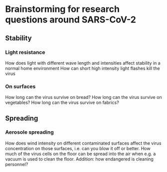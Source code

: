 # Brainstorming for research questions around SARS-CoV-2

## Stability

### Light resistance

How does light with different wave length and intensities affect stability in a normal home environment
How can short high intensity light flashes kill the virus

### On surfaces

How long can the virus survive on bread?
How long can the virus survive on vegetables?
How long can the virus survive on fabrics?

## Spreading

### Aerosole spreading

How does wind intensity on different contaminated surfaces affect the virus concentration on those surfaces, i.e. can you blow it off or better.
How much of the virus cells on the floor can be spread into the air when e.g. a vacuum is used to clean the floor. Addition: how endangered is cleaning personnel?
